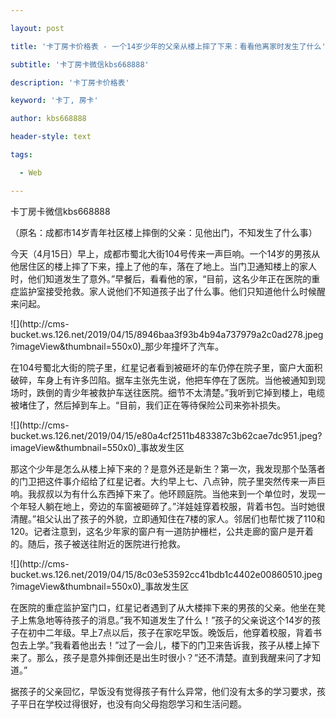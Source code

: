 ---
layout: post
title: '卡丁房卡价格表 - 一个14岁少年的父亲从楼上摔了下来：看看他离家时发生了什么'
subtitle: '卡丁房卡微信kbs668888'
description: '卡丁房卡价格表'
keyword: '卡丁, 房卡'
author: kbs668888
header-style: text
tags:
  - Web
---
卡丁房卡微信kbs668888

（原名：成都市14岁青年社区楼上摔倒的父亲：见他出门，不知发生了什么事）

今天（4月15日）早上，成都市蜀北大街104号传来一声巨响。一个14岁的男孩从他居住区的楼上摔了下来，撞上了他的车，落在了地上。当门卫通知楼上的家人时，他们知道发生了意外。”早餐后，看看他的家，“目前，这名少年正在医院的重症监护室接受抢救。家人说他们不知道孩子出了什么事。他们只知道他什么时候醒来问起。

![](http://cms-
bucket.ws.126.net/2019/04/15/8946baa3f93b4b94a737979a2c0ad278.jpeg?imageView&thumbnail=550x0)_那少年撞坏了汽车。

在104号蜀北大街的院子里，红星记者看到被砸坏的车仍停在院子里，窗户大面积破碎，车身上有许多凹陷。据车主张先生说，他把车停在了医院。当他被通知到现场时，跌倒的青少年被救护车送往医院。细节不太清楚。”我听到它掉到楼上，电缆被堵住了，然后掉到车上。“目前，我们正在等待保险公司来弥补损失。

![](http://cms-
bucket.ws.126.net/2019/04/15/e80a4cf2511b483387c3b62cae7dc951.jpeg?imageView&thumbnail=550x0)_事故发生区

那这个少年是怎么从楼上掉下来的？是意外还是新生？第一次，我发现那个坠落者的门卫把这件事介绍给了红星记者。大约早上七、八点钟，院子里突然传来一声巨响。我叔叔以为有什么东西掉下来了。他环顾庭院。当他来到一个单位时，发现一个年轻人躺在地上，旁边的车窗被砸碎了。”洋娃娃穿着校服，背着书包。当时她很清醒。”祖父认出了孩子的外貌，立即通知住在7楼的家人。邻居们也帮忙拨了110和120。记者注意到，这名少年家的窗户有一道防护栅栏，公共走廊的窗户是开着的。随后，孩子被送往附近的医院进行抢救。

![](http://cms-
bucket.ws.126.net/2019/04/15/8c03e53592cc41bdb1c4402e00860510.jpeg?imageView&thumbnail=550x0)_事故发生区

在医院的重症监护室门口，红星记者遇到了从大楼摔下来的男孩的父亲。他坐在凳子上焦急地等待孩子的消息。”我不知道发生了什么！”孩子的父亲说这个14岁的孩子在初中二年级。早上7点以后，孩子在家吃早饭。晚饭后，他穿着校服，背着书包去上学。”我看着他出去！”过了一会儿，楼下的门卫来告诉我，孩子从楼上掉下来了。那么，孩子是意外摔倒还是出生时很小？”还不清楚。直到我醒来问了才知道。”

据孩子的父亲回忆，早饭没有觉得孩子有什么异常，他们没有太多的学习要求，孩子平日在学校过得很好，也没有向父母抱怨学习和生活问题。

